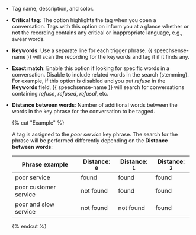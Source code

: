 * Tag name, description, and color.

* **Critical tag**: The option highlights the tag when you open a conversation. Tags with this option on inform you at a glance whether or not the recording contains any critical or inappropriate language, e.g., swear words.

* **Keywords**: Use a separate line for each trigger phrase. {{ speechsense-name }} will scan the recording for the keywords and tag it if it finds any.

* **Exact match**: Enable this option if looking for specific words in a conversation. Disable to include related words in the search (stemming). For example, if this option is disabled and you put _refuse_ in the **Keywords** field, {{ speechsense-name }} will search for conversations containing _refuse_, _refused_, _refusal_, etc.

* **Distance between words**: Number of additional words between the words in the key phrase for the conversation to be tagged.

   {% cut "Example" %}

   A tag is assigned to the _poor service_ key phrase. The search for the phrase will be performed differently depending on the **Distance between words**:

   | Phrase example | Distance: `0` | Distance: `1` | Distance: `2` |
   | ----------- | ----------- | ----------- | ----------- |
   | poor service | found | found | found |
   | poor customer service | not found | found | found |
   | poor and slow service | not found | not found | found |

   {% endcut %}
